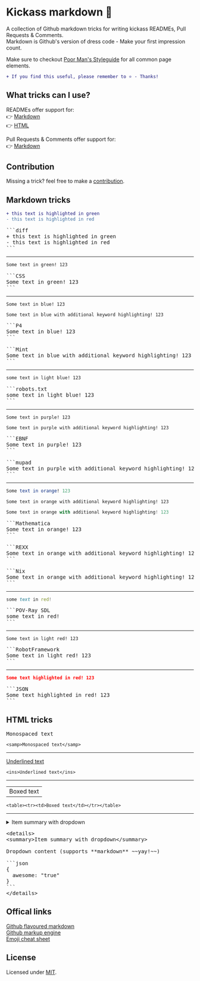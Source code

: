 # Kickass markdown 🤩
A collection of Github markdown tricks for writing kickass READMEs, Pull Requests & Comments.  
Markdown is Github's version of dress code - Make your first impression count.

Make sure to checkout [Poor Man's Styleguide](https://github.com/bryanbraun/poor-mans-styleguide#readme) for all common page elements.

```diff
+ If you find this useful, please remember to ⭐ - Thanks!
```

## What tricks can I use?
READMEs offer support for:  
👉 [Markdown](#markdown-tricks)  
👉 [HTML](#html-tricks)

Pull Requests & Comments offer support for:  
👉 [Markdown](#markdown-tricks)

## Contribution
Missing a trick? feel free to make a [contribution](https://github.com/Olwiba/Kickass-markdown/edit/main/README.md).

## Markdown tricks

```diff
+ this text is highlighted in green
- this text is highlighted in red
```

<pre>
```diff
+ this text is highlighted in green
- this text is highlighted in red
```
</pre>

---

```CSS
Some text in green! 123
```

<pre>
```CSS
Some text in green! 123
```
</pre>

---

```P4
Some text in blue! 123
```

```Mint
Some text in blue with additional keyword highlighting! 123
```

<pre>
```P4
Some text in blue! 123
```

```Mint
Some text in blue with additional keyword highlighting! 123
```
</pre>

---

```robots.txt
some text in light blue! 123
```

<pre>
```robots.txt
some text in light blue! 123
```
</pre>

---

```EBNF
Some text in purple! 123
```

```mupad
Some text in purple with additional keyword highlighting! 123
```

<pre>
```EBNF
Some text in purple! 123
```

```mupad
Some text in purple with additional keyword highlighting! 123
```
</pre>

---

```Mathematica
Some text in orange! 123
```

```REXX
Some text in orange with additional keyword highlighting! 123
```

```Nix
Some text in orange with additional keyword highlighting! 123
```

<pre>
```Mathematica
Some text in orange! 123
```

```REXX
Some text in orange with additional keyword highlighting! 123
```

```Nix
Some text in orange with additional keyword highlighting! 123
```
</pre>

---

```POV-Ray SDL
some text in red!
```

<pre>
```POV-Ray SDL
some text in red!
```
</pre>

---

```RobotFramework
Some text in light red! 123
```

<pre>
```RobotFramework
Some text in light red! 123
```
</pre>

---

```JSON
Some text highlighted in red! 123
```

<pre>
```JSON
Some text highlighted in red! 123
```
</pre>

## HTML tricks

<samp>Monospaced text</samp>

```
<samp>Monospaced text</samp>
```

---

<ins>Underlined text</ins>

```
<ins>Underlined text</ins>
```

---

<table><tr><td>Boxed text</td></tr></table>

```
<table><tr><td>Boxed text</td></tr></table>
```

---

<details>
<summary>Item summary with dropdown</summary>

Dropdown content (supports **markdown** ~~yay!~~)

```json
{
  awesome: "true"
}
```
</details>

<pre>
&lt;details>
&lt;summary>Item summary with dropdown&lt;/summary>

Dropdown content (supports **markdown** ~~yay!~~)

```json
{
  awesome: "true"
}
```
&lt;/details>
</pre>

## Offical links
[Github flavoured markdown](https://docs.github.com/en/get-started/writing-on-github)  
[Github markup engine](https://github.com/github/markup)  
[Emoji cheat sheet](https://www.webfx.com/tools/emoji-cheat-sheet/) 

## License
Licensed under [MIT](https://github.com/Olwiba/Kickass-markdown/blob/main/LICENSE).
